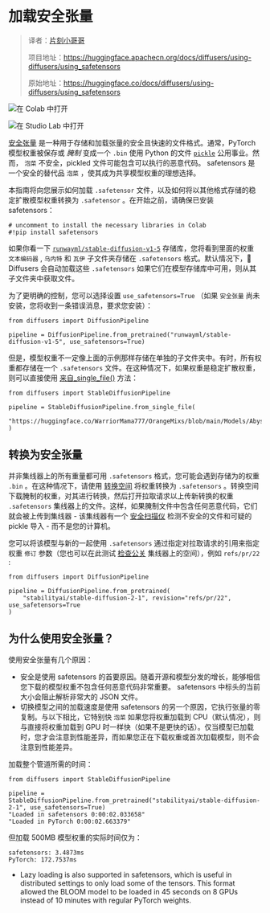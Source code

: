 # 加载安全张量

> 译者：[片刻小哥哥](https://github.com/jiangzhonglian)
>
> 项目地址：<https://huggingface.apachecn.org/docs/diffusers/using-diffusers/using_safetensors>
>
> 原始地址：<https://huggingface.co/docs/diffusers/using-diffusers/using_safetensors>


![在 Colab 中打开](https://colab.research.google.com/assets/colab-badge.svg)


![在 Studio Lab 中打开](https://studiolab.sagemaker.aws/studiolab.svg)


[安全张量](https://github.com/huggingface/safetensors)
 是一种用于存储和加载张量的安全且快速的文件格式。通常，PyTorch 模型权重被保存或
 *腌制*
 变成一个
 `.bin`
 使用 Python 的文件
 [`pickle`](https://docs.python.org/3/library/pickle.html)
 公用事业。然而，
 `泡菜`
 不安全，pickled 文件可能包含可以执行的恶意代码。 safetensors 是一个安全的替代品
 `泡菜`
 ，使其成为共享模型权重的理想选择。


本指南将向您展示如何加载
 `.safetensor`
 文件，以及如何将以其他格式存储的稳定扩散模型权重转换为
 `.safetensor`
 。在开始之前，请确保已安装 safetensors：



```
# uncomment to install the necessary libraries in Colab
#!pip install safetensors
```


如果你看一下
 [`runwayml/stable-diffusion-v1-5`](https://huggingface.co/runwayml/stable-diffusion-v1-5/tree/main)
 存储库，您将看到里面的权重
 `文本编码器`
 ,
 `乌内特`
 和
 `瓦伊`
 子文件夹存储在
 `.safetensors`
 格式。默认情况下，🤗 Diffusers 会自动加载这些
 `.safetensors`
 如果它们在模型存储库中可用，则从其子文件夹中获取文件。


为了更明确的控制，您可以选择设置
 `use_safetensors=True`
 （如果
 `安全张量`
 尚未安装，您将收到一条错误消息，要求您安装）：



```
from diffusers import DiffusionPipeline

pipeline = DiffusionPipeline.from_pretrained("runwayml/stable-diffusion-v1-5", use_safetensors=True)
```


但是，模型权重不一定像上面的示例那样存储在单独的子文件夹中。有时，所有权重都存储在一个
 `.safetensors`
 文件。在这种情况下，如果权重是稳定扩散权重，则可以直接使用
 [来自\_single\_file()](/docs/diffusers/v0.23.0/en/api/pipelines/stable_diffusion/text2img#diffusers.StableDiffusionPipeline.from_single_file)
 方法：



```
from diffusers import StableDiffusionPipeline

pipeline = StableDiffusionPipeline.from_single_file(
    "https://huggingface.co/WarriorMama777/OrangeMixs/blob/main/Models/AbyssOrangeMix/AbyssOrangeMix.safetensors"
)
```


## 转换为安全张量



并非集线器上的所有重量都可用
 `.safetensors`
 格式，您可能会遇到存储为的权重
 `.bin`
 。在这种情况下，请使用
 [转换空间](https://huggingface.co/spaces/diffusers/convert)
 将权重转换为
 `.safetensors`
 。转换空间下载腌制的权重，对其进行转换，然后打开拉取请求以上传新转换的权重
 `.safetensors`
 集线器上的文件。这样，如果腌制文件中包含任何恶意代码，它们就会被上传到集线器 - 该集线器有一个
 [安全扫描仪](https://huggingface.co/docs/hub/security-pickle#hubs-security-scanner)
 检测不安全的文件和可疑的 pickle 导入 - 而不是您的计算机。


您可以将该模型与新的一起使用
 `.safetensors`
 通过指定对拉取请求的引用来指定权重
 `修订`
 参数（您也可以在此测试
 [检查公关](https://huggingface.co/spaces/diffusers/check_pr)
 集线器上的空间），例如
 `refs/pr/22`
 :



```
from diffusers import DiffusionPipeline

pipeline = DiffusionPipeline.from_pretrained(
    "stabilityai/stable-diffusion-2-1", revision="refs/pr/22", use_safetensors=True
)
```


## 为什么使用安全张量？



使用安全张量有几个原因：


* 安全是使用 safetensors 的首要原因。随着开源和模型分发的增长，能够相信您下载的模型权重不包含任何恶意代码非常重要。 safetensors 中标头的当前大小会阻止解析非常大的 JSON 文件。
* 切换模型之间的加载速度是使用 safetensors 的另一个原因，它执行张量的零复制。与以下相比，它特别快
 `泡菜`
 如果您将权重加载到 CPU（默认情况），则与直接将权重加载到 GPU 时一样快（如果不是更快的话）。仅当模型已加载时，您才会注意到性能差异，而如果您正在下载权重或首次加载模型，则不会注意到性能差异。


加载整个管道所需的时间：



```
from diffusers import StableDiffusionPipeline

pipeline = StableDiffusionPipeline.from_pretrained("stabilityai/stable-diffusion-2-1", use_safetensors=True)
"Loaded in safetensors 0:00:02.033658"
"Loaded in PyTorch 0:00:02.663379"
```


但加载 500MB 模型权重的实际时间仅为：



```
safetensors: 3.4873ms
PyTorch: 172.7537ms
```
* Lazy loading is also supported in safetensors, which is useful in distributed settings to only load some of the tensors. This format allowed the
 BLOOM 
 model to be loaded in 45 seconds on 8 GPUs instead of 10 minutes with regular PyTorch weights.